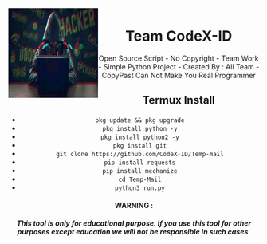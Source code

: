 <img src="https://github.com/CodeX-ID/Temp-mail/blob/main/FB_IMG_16438157518732124.jpg" width="180" height="180" align="left">
<center>
<h1> Team CodeX-ID </h1>
Open Source Script - No Copyright - Team Work - Simple Python Project - Created By : All Team - CopyPast Can Not Make You Real Programmer  
<br>
<h2> Termux Install </h2>


 - ```pkg update && pkg upgrade``` <br>
 - ```pkg install python -y``` <br>
 - ```pkg install python2 -y``` <br>
 - ```pkg install git``` <br>
 - ```git clone https://github.com/CodeX-ID/Temp-mail``` <br>
 - ```pip install requests``` <br>
 - ```pip install mechanize``` <br>
 - ```cd Temp-Mail``` <br>
 - ```python3 run.py``` <br>


#### WARNING : 
***This tool is only for educational purpose. If you use this tool for other purposes except education we will not be responsible in such cases.***

